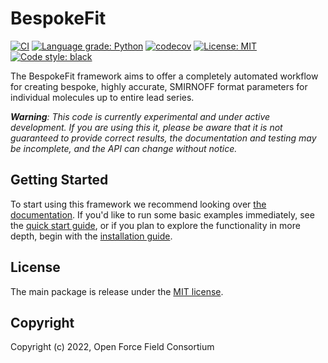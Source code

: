BespokeFit
==============================
[//]: # (Badges)
[![CI](https://github.com/openforcefield/openff-bespokefit/actions/workflows/CI.yaml/badge.svg)](https://github.com/openforcefield/openff-bespokefit/actions/workflows/CI.yaml)
[![Language grade: Python](https://img.shields.io/lgtm/grade/python/g/openforcefield/openff-bespokefit.svg?logo=lgtm&logoWidth=18)](https://lgtm.com/projects/g/openforcefield/openff-bespokefit/context:python)
[![codecov](https://codecov.io/gh/openforcefield/openff-bespokefit/branch/main/graph/badge.svg)](https://codecov.io/gh/openforcefield/openff-bespokefit/branch/main)
[![License: MIT](https://img.shields.io/badge/License-MIT-yellow.svg)](https://opensource.org/licenses/MIT)
[![Code style: black](https://img.shields.io/badge/code%20style-black-000000.svg)](https://github.com/psf/black)

The BespokeFit framework aims to offer a completely automated workflow for creating bespoke, highly accurate, SMIRNOFF 
format parameters for individual molecules up to entire lead series.

***Warning**: This code is currently experimental and under active development. If you are using this it, please be 
aware that it is not guaranteed to provide correct results, the documentation and testing may be incomplete, and the
API can change without notice.*

## Getting Started

To start using this framework we recommend looking over [the documentation](https://openff-bespokefit.readthedocs.io/en/latest/index.html).
If you'd like to run some basic examples immediately, see the [quick start guide](https://openff-bespokefit.readthedocs.io/en/latest/getting-started/quick-start.html), 
or if you plan to explore the functionality in more depth, begin with the [installation guide](https://openff-bespokefit.readthedocs.io/en/latest/getting-started/installation.html). 


## License

The main package is release under the [MIT license](LICENSE). 

## Copyright

Copyright (c) 2022, Open Force Field Consortium
